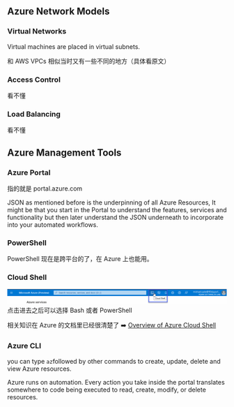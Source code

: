 ## Azure Network Models

### Virtual Networks
Virtual machines are placed in virtual subnets.

和 AWS VPCs 相似当时又有一些不同的地方（具体看原文）

### Access Control

看不懂

### Load Balancing

看不懂

## Azure Management Tools

### Azure Portal

指的就是 portal.azure.com

JSON as mentioned before is the underpinning of all Azure Resources, It might be that you start in the Portal to understand the features, services and functionality but then later understand the JSON underneath to incorporate into your automated workflows.

### PowerShell

PowerShell 现在是跨平台的了，在 Azure 上也能用。

### Cloud Shell

[![](https://github.com/MichaelCade/90DaysOfDevOps/raw/main/Days/Images/Day33_Cloud7.png)](https://github.com/MichaelCade/90DaysOfDevOps/blob/main/Days/Images/Day33_Cloud7.png)
点击进去之后可以选择 Bash 或者 PowerShell

相关知识在 Azure 的文档里已经很清楚了 ➡️ [Overview of Azure Cloud Shell](https://learn.microsoft.com/en-us/azure/cloud-shell/overview) 

### Azure CLI

you can type `az`followed by other commands to create, update, delete and view Azure resources.

Azure runs on automation. Every action you take inside the portal translates somewhere to code being executed to read, create, modify, or delete resources.




